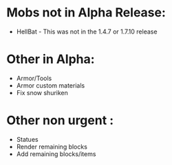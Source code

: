 # Mobs not in Alpha Release:
+ HellBat - This was not in the 1.4.7 or 1.7.10 release

# Other in Alpha:
+ Armor/Tools
+ Armor custom materials
+ Fix snow shuriken

# Other non urgent :
+ Statues 
+ Render remaining blocks
+ Add remaining blocks/items